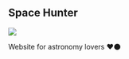 ## Space Hunter
<img src="ttps://media2.giphy.com/media/QuPxmipnjOslrWLoaV/giphy.gif" align="center">

Website for astronomy lovers ❤🌑

